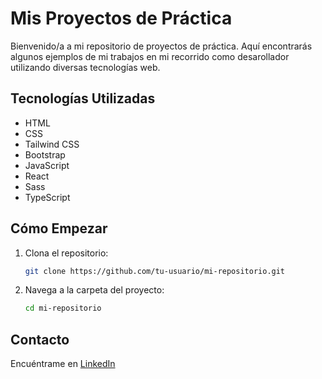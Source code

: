 # Mis Proyectos de Práctica

Bienvenido/a a mi repositorio de proyectos de práctica. Aquí encontrarás algunos ejemplos de mi trabajos en mi recorrido como desarollador utilizando diversas tecnologías web.

## Tecnologías Utilizadas

- HTML
- CSS
- Tailwind CSS
- Bootstrap
- JavaScript
- React
- Sass
- TypeScript

## Cómo Empezar

1. Clona el repositorio:
    ```sh
    git clone https://github.com/tu-usuario/mi-repositorio.git
    ```
2. Navega a la carpeta del proyecto:
    ```sh
    cd mi-repositorio
    ```

## Contacto

Encuéntrame en [LinkedIn](https://www.linkedin.com/in/lucas-santino-steckler-1821ab282/) 

